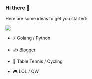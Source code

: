 ### Hi there 👋

<!--
**cyberpunk-admin/cyberpunk-admin** is a ✨ _special_ ✨ repository because its `README.md` (this file) appears on your GitHub profile.
-->
Here are some ideas to get you started:

![](https://github-readme-stats.vercel.app/api?username=cyberpunk-admin&show_icons=true&line_height=21&show_icons=true&theme=vue&hide_border=true)

* ⚡ Golang / Python

* ✍️ [Blogger](https://xcliu.cc)

* 🏃 Table Tennis / Cycling 

* 🎮 LOL / OW
